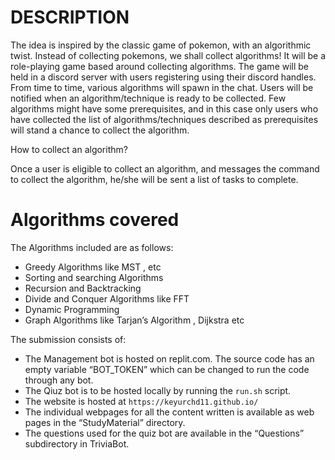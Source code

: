 # DESCRIPTION
The idea is inspired by the classic game of pokemon, with an algorithmic
twist. Instead of collecting pokemons, we shall collect algorithms! It will be a
role-playing game based around collecting algorithms. The game will be held
in a discord server with users registering using their discord handles. From
time to time, various algorithms will spawn in the chat. Users will be notified
when an algorithm/technique is ready to be collected. Few algorithms might
have some prerequisites, and in this case only users who have collected the
list of algorithms/techniques described as prerequisites will stand a chance to
collect the algorithm.

How to collect an algorithm?

Once a user is eligible to collect an algorithm, and messages the command to
collect the algorithm, he/she will be sent a list of tasks to complete.

# Algorithms covered 

The Algorithms included are as follows:
* Greedy Algorithms like MST , etc
* Sorting and searching Algorithms
* Recursion and Backtracking
* Divide and Conquer Algorithms like FFT
* Dynamic Programming
* Graph Algorithms like Tarjan’s Algorithm , Dijkstra etc 

The submission consists of:

* The Management bot is hosted on replit.com. The source code has an empty variable
“BOT_TOKEN” which can be changed to run the code through any bot.  
* The Qiuz bot is to be hosted locally by running the ```run.sh``` script.  
* The website is hosted at ```https://keyurchd11.github.io/```  
* The individual webpages for all the content written is available as web pages in the
“StudyMaterial” directory.  
* The questions used for the quiz bot are available in the “Questions” subdirectory in
TriviaBot.
